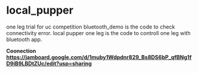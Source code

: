 # local_pupper
one leg trial for uc competition
bluetooth_demo is the code to check connectivity error.
local pupper one leg is the code to controll one leg with bluetooth app. 

<b>Coonection<b>
  https://jamboard.google.com/d/1muby1Wdpdnr829_Bs8DS6bP_qfBNg1fD9iB9LBDtZUc/edit?usp=sharing
